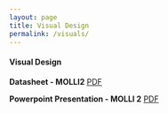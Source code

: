 ```yaml
---
layout: page
title: Visual Design
permalink: /visuals/
---
```


#### Visual Design

**Datasheet - MOLLI2**
[PDF][datasheet]

**Powerpoint Presentation - MOLLI 2**
[PDF][mollipp]



[datasheet]: /files/SMcNeelyDatasheet.pdf
[mollipp]: /files/SMcNeelyWPPowerpoint.pdf

